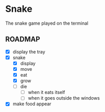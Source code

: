 # Snake
The snake game played on the terminal

## ROADMAP
- [x] display the tray
- [x] snake
  - [x] display
  - [x] move
  - [x] eat
  - [x] grow
  - [ ] die
    - [ ] when it eats itself
    - [ ] when it goes outside the windows
- [x] make food appear